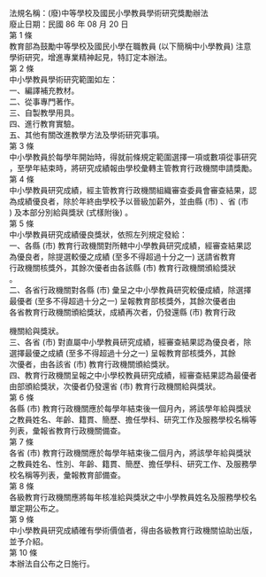 法規名稱：(廢)中等學校及國民小學教員學術研究獎勵辦法  
廢止日期：民國 86 年 08 月 20 日  
第 1 條  
教育部為鼓勵中等學校及國民小學在職教員 (以下簡稱中小學教員) 注意  
學術研究，增進專業精神起見，特訂定本辦法。  
第 2 條  
中小學教員學術研究範圍如左：  
一、編譯補充教材。  
二、從事專門著作。  
三、自製教學用具。  
四、進行教育實驗。  
五、其他有關改進教學方法及學術研究事項。  
第 3 條  
中小學教員於每學年開始時，得就前條規定範圍選擇一項或數項從事研究  
，至學年結束時，將研究成績報由學校彙轉主管教育行政機關申請獎勵。  
第 4 條  
中小學教員研究成績，經主管教育行政機關組織審查委員會審查結果，認  
為成績優良者，除於年終由學校予以晉級加薪外，並由縣 (市) 、省 (市  
) 及本部分別給與獎狀 (式樣附後) 。  
第 5 條  
中小學教員研究成績優良獎狀，依照左列規定發給：  
一、各縣 (市) 教育行政機關對所轄中小學教員研究成績，經審查結果認  
為優良者，除提選較優之成績 (至多不得超過十分之一) 送請省教育  
行政機關核獎外，其餘次優者由各該縣 (市) 教育行政機關頒給獎狀  
。  
二、各省行政機關對各縣 (市) 彙呈之中小學教員研究較優成績，除選擇  
最優者 (至多不得超過十分之一) 呈報教育部核獎外，其餘次優者由  
各省教育行政機關頒給獎狀，成績再次者，仍發還縣 (市) 教育行政  


機關給與獎狀。  
三、各省 (市) 對直屬中小學教員研究成績，經審查結果認為優良者，除  
選擇最優之成績 (至多不得超過十分之一) 呈報教育部核獎外，其餘  
次優者，由各該省 (市) 教育行政機關頒給獎狀。  
四、教育行政機關呈報之中小學校教員研究成績，經審查結果認為最優者  
由部頒給獎狀，次優者仍發還省 (市) 教育行政機關給與獎狀。  
第 6 條  
各縣 (市) 教育行政機關應於每學年結束後一個月內，將該學年給與獎狀  
之教員姓名、年齡、籍貫、簡歷、擔任學科、研究工作及服務學校名稱等  
列表，彙報省教育行政機關備查。  
第 7 條  
各省 (市) 教育行政機關應於每學年結束後二個月內，將該學年給與獎狀  
之教員姓名、性別、年齡、籍貫、簡歷、擔任學科、研究工作、及服務學  
校名稱等列表，彙報教育部備查。  
第 8 條  
各級教育行政機關應將每年核准給與獎狀之中小學教員姓名及服務學校名  
單定期公布之。  
第 9 條  
中小學教員研究成績確有學術價值者，得由各級教育行政機關協助出版，  
並予介紹。  
第 10 條  
本辦法自公布之日施行。  


